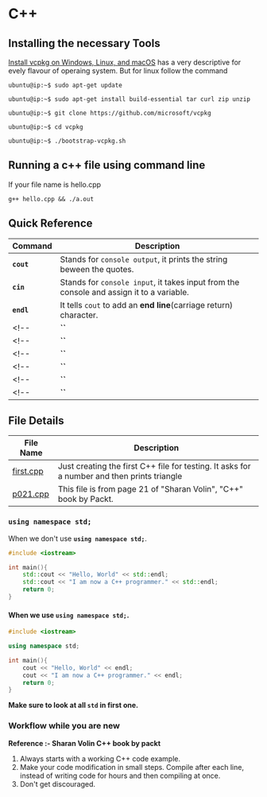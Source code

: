 # C++ 

## Installing the necessary Tools
[Install vcpkg on Windows, Linux, and macOS](https://docs.microsoft.com/en-us/cpp/build/install-vcpkg?view=msvc-160&tabs=linux) has a very descriptive for evely flavour of operaing system. But for linux follow the command

```console
ubuntu@ip:~$ sudo apt-get update

ubuntu@ip:~$ sudo apt-get install build-essential tar curl zip unzip

ubuntu@ip:~$ git clone https://github.com/microsoft/vcpkg

ubuntu@ip:~$ cd vcpkg

ubuntu@ip:~$ ./bootstrap-vcpkg.sh
```

## Running a c++ file using command line
If your file name is hello.cpp

```console
g++ hello.cpp && ./a.out
```
## Quick Reference

| Command | Description |
|---|---|
| **`cout`** | Stands for `console output`, it prints the string beween the quotes. |
| **`cin`** | Stands for `console input`, it takes input from the console and assign it to a variable. |
| **`endl`** | It tells `cout` to add an **end line**(carriage return) character. |
<!-- | **``** | | -->
<!-- | **``** | | -->
<!-- | **``** | | -->
<!-- | **``** | | -->
<!-- | **``** | | -->
<!-- | **``** | | -->

## File Details

| File Name | Description |
|---|---|
| [first.cpp](/cpp/first.cpp) | Just creating the first C++ file for testing. It asks for a number and then prints triangle 
| [p021.cpp](/cpp/p021.cpp) | This file is from page 21 of "Sharan Volin", "C++" book by Packt. |


### `using namespace std;`

When we don't use **`using namespace std;`**.
```cpp
#include <iostream>

int main(){
    std::cout << "Hello, World" << std::endl;
    std::cout << "I am now a C++ programmer." << std::endl;
    return 0;
}
```


#### When we use **`using namespace std;`**.
```cpp
#include <iostream>

using namespace std;

int main(){
    cout << "Hello, World" << endl;
    cout << "I am now a C++ programmer." << endl;
    return 0;
}
```

**Make sure to look at all `std` in first one.**

### Workflow while you are new

**Reference :- Sharan Volin C++ book by packt**
1. Always starts with a working C++ code example.
2. Make your code modification in small steps. Compile after each line, instead of writing code for hours and then compiling at once.
3. Don't get discouraged.